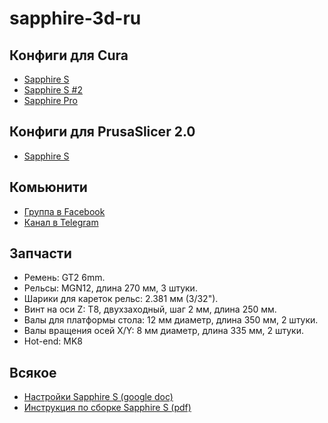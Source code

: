 # sapphire-3d-ru

## Конфиги для Cura

* [Sapphire S](https://www.facebook.com/groups/twotrees3Dprinter/permalink/1121656941350904/)
* [Sapphire S #2](https://github.com/SteveJWallace/sapphire-s)
* [Sapphire Pro](https://www.facebook.com/groups/twotrees3Dprinter/permalink/1121652258018039/)

## Конфиги для PrusaSlicer 2.0

* [Sapphire S](https://www.facebook.com/groups/twotrees3Dprinter/permalink/1122322987950966/)

## Комьюнити

* [Группа в Facebook](https://www.facebook.com/twotrees3Dprinter)
* [Канал в Telegram](https://t.me/sapphire3d)

## Запчасти

* Ремень: GT2 6mm.
* Рельсы: MGN12, длина 270 мм, 3 штуки.
* Шарики для кареток рельс: 2.381 мм (3/32").
* Винт на оси Z: T8, двухзаходный, шаг 2 мм, длина 250 мм.
* Валы для платформы стола: 12 мм диаметр, длина 350 мм, 2 штуки.
* Валы вращения осей X/Y: 8 мм диаметр, длина 335 мм, 2 штуки.
* Hot-end: MK8

## Всякое

* [Настройки Sapphire S (google doc)](https://docs.google.com/spreadsheets/d/1BpCiKXwq8uoOQLUBhdG9k6uaBsyg8ym7UOmvDQg8yCM/)
* [Инструкция по сборке Sapphire S (pdf)](https://lookaside.fbsbx.com/file/Sapphire-S%20Manual%20Assembly%20and%20Installation%202018.pdf?token=AWyfSeFDcBNAAnrILJjEKbbXbnyvIeAPCLBOoSEbsFixLhi2SzwE-yMR6WfjIUrFJ0iO5azBnp4bHkexbSjem8fNMA8GDKODj7Slgxc_Mlj8m1YDFbrGNhFh6z4DL7pieJ9yhwQ7r3v04YN5hP0egAastRommswo9SImr-eeeBGABQ)
